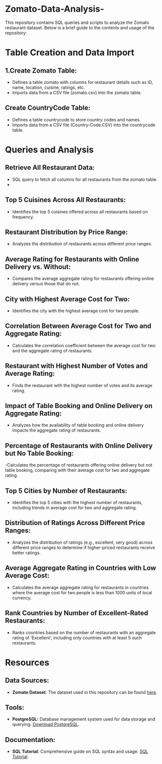 # Zomato-Data-Analysis-
This repository contains SQL queries and scripts to analyze the Zomato restaurant dataset. Below is a brief guide to the contents and usage of the repository:

# Table Creation and Data Import
 ## 1.Create Zomato Table:
 - Defines a table zomato with columns for restaurant details such as ID, name, location, cuisine, ratings, etc.
 - Imports data from a CSV file (zomato.csv) into the zomato table.
 ## Create CountryCode Table:
 - Defines a table countrycode to store country codes and names.
 - Imports data from a CSV file (Country-Code.CSV) into the countrycode table.

# Queries and Analysis

 ## Retrieve All Restaurant Data:
 - SQL query to fetch all columns for all restaurants from the zomato table.
 - 
## Top 5 Cuisines Across All Restaurants:
 - Identifies the top 5 cuisines offered across all restaurants based on frequency.
   
## Restaurant Distribution by Price Range:
 - Analyzes the distribution of restaurants across different price ranges.

## Average Rating for Restaurants with Online Delivery vs. Without:
 - Compares the average aggregate rating for restaurants offering online delivery versus those that do not.

## City with Highest Average Cost for Two:
 - Identifies the city with the highest average cost for two people.

## Correlation Between Average Cost for Two and Aggregate Rating:
 - Calculates the correlation coefficient between the average cost for two and the aggregate rating of restaurants.

## Restaurant with Highest Number of Votes and Average Rating:
 - Finds the restaurant with the highest number of votes and its average rating.

## Impact of Table Booking and Online Delivery on Aggregate Rating:
 - Analyzes how the availability of table booking and online delivery impacts the aggregate rating of restaurants.

## Percentage of Restaurants with Online Delivery but No Table Booking:
 -Calculates the percentage of restaurants offering online delivery but not table booking, comparing with their average cost for two and aggregate rating.

## Top 5 Cities by Number of Restaurants:
 - Identifies the top 5 cities with the highest number of restaurants, including trends in average cost for two and aggregate rating.

## Distribution of Ratings Across Different Price Ranges:
 - Analyzes the distribution of ratings (e.g., excellent, very good) across different price ranges to determine if higher-priced restaurants receive better ratings.

## Average Aggregate Rating in Countries with Low Average Cost:
 - Calculates the average aggregate rating for restaurants in countries where the average cost for two people is less than 1000 units of local currency.

## Rank Countries by Number of Excellent-Rated Restaurants:
 - Ranks countries based on the number of restaurants with an aggregate rating of 'Excellent', including only countries with at least 5 such restaurants.

# Resources

## Data Sources:
 - **Zomato Dataset:** The dataset used in this repository can be found [here](https://www.kaggle.com/datasets/shrutimehta/zomato-restaurants-data/data).
## Tools:
- **PostgreSQL:** Database management system used for data storage and querying. [Download PostgreSQL](https://www.postgresql.org/download/).
## Documentation:
 - **SQL Tutorial:** Comprehensive guide on SQL syntax and usage. [SQL Tutorial](https://www.w3schools.com/sql/).

